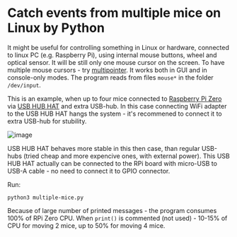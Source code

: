 # Catch events from multiple mice on Linux by Python
It might be useful for controlling something in Linux or hardware, connected to linux PC (e.g. Raspberry Pi), using internal mouse buttons, wheel and optical sensor. It will be still only one mouse cursor on the screen. To have multiple mouse cursors - try [multipointer](https://wiki.archlinux.org/title/Multi-pointer_X). It works both in GUI and in console-only modes. The program reads from files `mouse*` in the folder `/dev/input`.

This is an example, when up to four mice connected to [Raspberry Pi Zero](https://www.raspberrypi.org/products/raspberry-pi-zero/) via [USB HUB HAT](https://www.waveshare.com/usb-hub-hat.htm) and extra USB-hub. In this case connecting WiFi adapter to the USB HUB HAT hangs the system - it's recommened to connect it to extra USB-hub for stubility.

![image](https://user-images.githubusercontent.com/702860/123551573-ae925000-d772-11eb-8e09-9ba608b77486.png)

USB HUB HAT behaves more stable in this then case, than regular USB-hubs (tried cheap and more expencive ones, with external power). This USB HUB HAT actually can be connected to the RPi board with micro-USB to USB-A cable - no need to connect it to GPIO connector.

Run:
```
python3 multiple-mice.py
```

Because of large number of printed messages - the program consumes 100% of RPi Zero CPU. When `print()` is commented (not used) - 10-15% of CPU for moving 2 mice, up to 50% for moving 4 mice.
